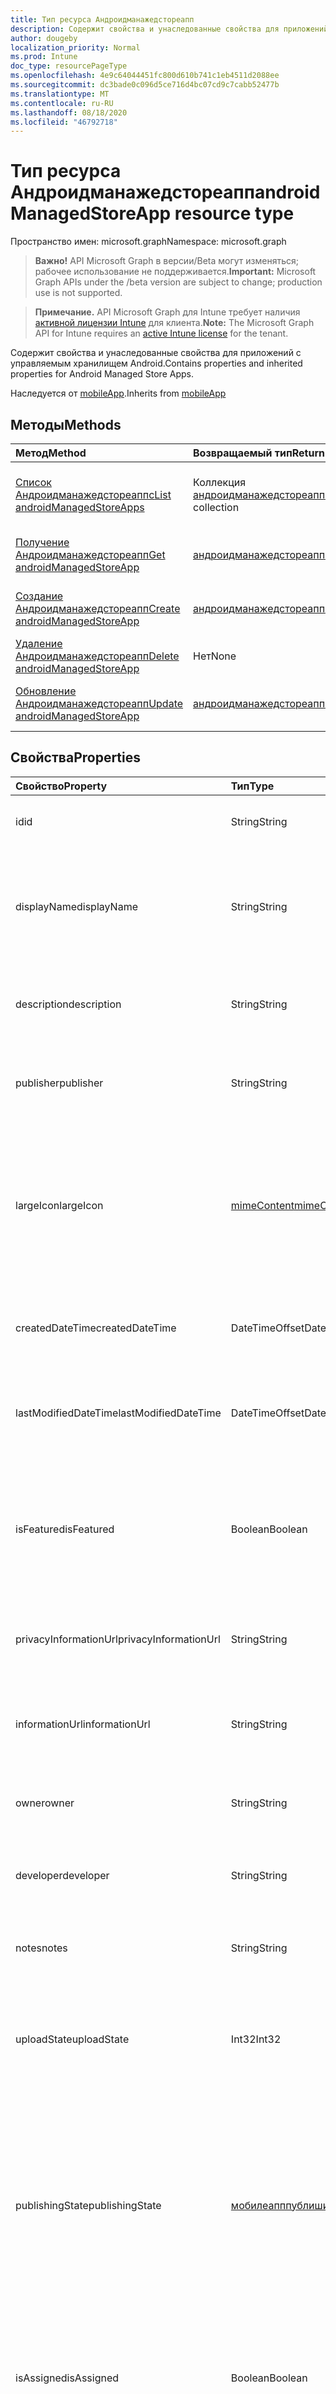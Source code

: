 ```yaml
---
title: Тип ресурса Андроидманажедстореапп
description: Содержит свойства и унаследованные свойства для приложений с управляемым хранилищем Android.
author: dougeby
localization_priority: Normal
ms.prod: Intune
doc_type: resourcePageType
ms.openlocfilehash: 4e9c64044451fc800d610b741c1eb4511d2088ee
ms.sourcegitcommit: dc3bade0c096d5ce716d4bc07cd9c7cabb52477b
ms.translationtype: MT
ms.contentlocale: ru-RU
ms.lasthandoff: 08/18/2020
ms.locfileid: "46792718"
---
```

# <a name="androidmanagedstoreapp-resource-type"></a><span data-ttu-id="0dcd0-103">Тип ресурса Андроидманажедстореапп</span><span class="sxs-lookup"><span data-stu-id="0dcd0-103">androidManagedStoreApp resource type</span></span>

<span data-ttu-id="0dcd0-104">Пространство имен: microsoft.graph</span><span class="sxs-lookup"><span data-stu-id="0dcd0-104">Namespace: microsoft.graph</span></span>

> <span data-ttu-id="0dcd0-105">**Важно!** API Microsoft Graph в версии/Beta могут изменяться; рабочее использование не поддерживается.</span><span class="sxs-lookup"><span data-stu-id="0dcd0-105">**Important:** Microsoft Graph APIs under the /beta version are subject to change; production use is not supported.</span></span>

> <span data-ttu-id="0dcd0-106">**Примечание.** API Microsoft Graph для Intune требует наличия [активной лицензии Intune](https://go.microsoft.com/fwlink/?linkid=839381) для клиента.</span><span class="sxs-lookup"><span data-stu-id="0dcd0-106">**Note:** The Microsoft Graph API for Intune requires an [active Intune license](https://go.microsoft.com/fwlink/?linkid=839381) for the tenant.</span></span>

<span data-ttu-id="0dcd0-107">Содержит свойства и унаследованные свойства для приложений с управляемым хранилищем Android.</span><span class="sxs-lookup"><span data-stu-id="0dcd0-107">Contains properties and inherited properties for Android Managed Store Apps.</span></span>


<span data-ttu-id="0dcd0-108">Наследуется от [mobileApp](../resources/intune-shared-mobileapp.md).</span><span class="sxs-lookup"><span data-stu-id="0dcd0-108">Inherits from [mobileApp](../resources/intune-shared-mobileapp.md)</span></span>

## <a name="methods"></a><span data-ttu-id="0dcd0-109">Методы</span><span class="sxs-lookup"><span data-stu-id="0dcd0-109">Methods</span></span>
|<span data-ttu-id="0dcd0-110">Метод</span><span class="sxs-lookup"><span data-stu-id="0dcd0-110">Method</span></span>|<span data-ttu-id="0dcd0-111">Возвращаемый тип</span><span class="sxs-lookup"><span data-stu-id="0dcd0-111">Return Type</span></span>|<span data-ttu-id="0dcd0-112">Описание</span><span class="sxs-lookup"><span data-stu-id="0dcd0-112">Description</span></span>|
|:---|:---|:---|
|[<span data-ttu-id="0dcd0-113">Список Андроидманажедстореаппс</span><span class="sxs-lookup"><span data-stu-id="0dcd0-113">List androidManagedStoreApps</span></span>](../api/intune-apps-androidmanagedstoreapp-list.md)|<span data-ttu-id="0dcd0-114">Коллекция [андроидманажедстореапп](../resources/intune-apps-androidmanagedstoreapp.md)</span><span class="sxs-lookup"><span data-stu-id="0dcd0-114">[androidManagedStoreApp](../resources/intune-apps-androidmanagedstoreapp.md) collection</span></span>|<span data-ttu-id="0dcd0-115">Список свойств и связей объектов [андроидманажедстореапп](../resources/intune-apps-androidmanagedstoreapp.md) .</span><span class="sxs-lookup"><span data-stu-id="0dcd0-115">List properties and relationships of the [androidManagedStoreApp](../resources/intune-apps-androidmanagedstoreapp.md) objects.</span></span>|
|[<span data-ttu-id="0dcd0-116">Получение Андроидманажедстореапп</span><span class="sxs-lookup"><span data-stu-id="0dcd0-116">Get androidManagedStoreApp</span></span>](../api/intune-apps-androidmanagedstoreapp-get.md)|[<span data-ttu-id="0dcd0-117">андроидманажедстореапп</span><span class="sxs-lookup"><span data-stu-id="0dcd0-117">androidManagedStoreApp</span></span>](../resources/intune-apps-androidmanagedstoreapp.md)|<span data-ttu-id="0dcd0-118">Чтение свойств и связей объекта [андроидманажедстореапп](../resources/intune-apps-androidmanagedstoreapp.md) .</span><span class="sxs-lookup"><span data-stu-id="0dcd0-118">Read properties and relationships of the [androidManagedStoreApp](../resources/intune-apps-androidmanagedstoreapp.md) object.</span></span>|
|[<span data-ttu-id="0dcd0-119">Создание Андроидманажедстореапп</span><span class="sxs-lookup"><span data-stu-id="0dcd0-119">Create androidManagedStoreApp</span></span>](../api/intune-apps-androidmanagedstoreapp-create.md)|[<span data-ttu-id="0dcd0-120">андроидманажедстореапп</span><span class="sxs-lookup"><span data-stu-id="0dcd0-120">androidManagedStoreApp</span></span>](../resources/intune-apps-androidmanagedstoreapp.md)|<span data-ttu-id="0dcd0-121">Создание нового объекта [андроидманажедстореапп](../resources/intune-apps-androidmanagedstoreapp.md) .</span><span class="sxs-lookup"><span data-stu-id="0dcd0-121">Create a new [androidManagedStoreApp](../resources/intune-apps-androidmanagedstoreapp.md) object.</span></span>|
|[<span data-ttu-id="0dcd0-122">Удаление Андроидманажедстореапп</span><span class="sxs-lookup"><span data-stu-id="0dcd0-122">Delete androidManagedStoreApp</span></span>](../api/intune-apps-androidmanagedstoreapp-delete.md)|<span data-ttu-id="0dcd0-123">Нет</span><span class="sxs-lookup"><span data-stu-id="0dcd0-123">None</span></span>|<span data-ttu-id="0dcd0-124">Удаляет объект [андроидманажедстореапп](../resources/intune-apps-androidmanagedstoreapp.md).</span><span class="sxs-lookup"><span data-stu-id="0dcd0-124">Deletes a [androidManagedStoreApp](../resources/intune-apps-androidmanagedstoreapp.md).</span></span>|
|[<span data-ttu-id="0dcd0-125">Обновление Андроидманажедстореапп</span><span class="sxs-lookup"><span data-stu-id="0dcd0-125">Update androidManagedStoreApp</span></span>](../api/intune-apps-androidmanagedstoreapp-update.md)|[<span data-ttu-id="0dcd0-126">андроидманажедстореапп</span><span class="sxs-lookup"><span data-stu-id="0dcd0-126">androidManagedStoreApp</span></span>](../resources/intune-apps-androidmanagedstoreapp.md)|<span data-ttu-id="0dcd0-127">Обновление свойств объекта [андроидманажедстореапп](../resources/intune-apps-androidmanagedstoreapp.md) .</span><span class="sxs-lookup"><span data-stu-id="0dcd0-127">Update the properties of a [androidManagedStoreApp](../resources/intune-apps-androidmanagedstoreapp.md) object.</span></span>|

## <a name="properties"></a><span data-ttu-id="0dcd0-128">Свойства</span><span class="sxs-lookup"><span data-stu-id="0dcd0-128">Properties</span></span>
|<span data-ttu-id="0dcd0-129">Свойство</span><span class="sxs-lookup"><span data-stu-id="0dcd0-129">Property</span></span>|<span data-ttu-id="0dcd0-130">Тип</span><span class="sxs-lookup"><span data-stu-id="0dcd0-130">Type</span></span>|<span data-ttu-id="0dcd0-131">Описание</span><span class="sxs-lookup"><span data-stu-id="0dcd0-131">Description</span></span>|
|:---|:---|:---|
|<span data-ttu-id="0dcd0-132">id</span><span class="sxs-lookup"><span data-stu-id="0dcd0-132">id</span></span>|<span data-ttu-id="0dcd0-133">String</span><span class="sxs-lookup"><span data-stu-id="0dcd0-133">String</span></span>|<span data-ttu-id="0dcd0-134">Ключ объекта.</span><span class="sxs-lookup"><span data-stu-id="0dcd0-134">Key of the entity.</span></span> <span data-ttu-id="0dcd0-135">Наследуется от [mobileApp](../resources/intune-shared-mobileapp.md).</span><span class="sxs-lookup"><span data-stu-id="0dcd0-135">Inherited from [mobileApp](../resources/intune-shared-mobileapp.md)</span></span>|
|<span data-ttu-id="0dcd0-136">displayName</span><span class="sxs-lookup"><span data-stu-id="0dcd0-136">displayName</span></span>|<span data-ttu-id="0dcd0-137">String</span><span class="sxs-lookup"><span data-stu-id="0dcd0-137">String</span></span>|<span data-ttu-id="0dcd0-138">Название приложения, которое предоставил или импортировал администратор.</span><span class="sxs-lookup"><span data-stu-id="0dcd0-138">The admin provided or imported title of the app.</span></span> <span data-ttu-id="0dcd0-139">Наследуется от [mobileApp](../resources/intune-shared-mobileapp.md).</span><span class="sxs-lookup"><span data-stu-id="0dcd0-139">Inherited from [mobileApp](../resources/intune-shared-mobileapp.md)</span></span>|
|<span data-ttu-id="0dcd0-140">description</span><span class="sxs-lookup"><span data-stu-id="0dcd0-140">description</span></span>|<span data-ttu-id="0dcd0-141">String</span><span class="sxs-lookup"><span data-stu-id="0dcd0-141">String</span></span>|<span data-ttu-id="0dcd0-142">Описание приложения.</span><span class="sxs-lookup"><span data-stu-id="0dcd0-142">The description of the app.</span></span> <span data-ttu-id="0dcd0-143">Наследуется от [mobileApp](../resources/intune-shared-mobileapp.md).</span><span class="sxs-lookup"><span data-stu-id="0dcd0-143">Inherited from [mobileApp](../resources/intune-shared-mobileapp.md)</span></span>|
|<span data-ttu-id="0dcd0-144">publisher</span><span class="sxs-lookup"><span data-stu-id="0dcd0-144">publisher</span></span>|<span data-ttu-id="0dcd0-145">String</span><span class="sxs-lookup"><span data-stu-id="0dcd0-145">String</span></span>|<span data-ttu-id="0dcd0-146">Издатель приложения.</span><span class="sxs-lookup"><span data-stu-id="0dcd0-146">The publisher of the app.</span></span> <span data-ttu-id="0dcd0-147">Наследуется от [mobileApp](../resources/intune-shared-mobileapp.md).</span><span class="sxs-lookup"><span data-stu-id="0dcd0-147">Inherited from [mobileApp](../resources/intune-shared-mobileapp.md)</span></span>|
|<span data-ttu-id="0dcd0-148">largeIcon</span><span class="sxs-lookup"><span data-stu-id="0dcd0-148">largeIcon</span></span>|[<span data-ttu-id="0dcd0-149">mimeContent</span><span class="sxs-lookup"><span data-stu-id="0dcd0-149">mimeContent</span></span>](../resources/intune-shared-mimecontent.md)|<span data-ttu-id="0dcd0-150">Представляет большой значок, который отображается в сведениях о приложении, используется для отправки значка.</span><span class="sxs-lookup"><span data-stu-id="0dcd0-150">The large icon, to be displayed in the app details and used for upload of the icon.</span></span> <span data-ttu-id="0dcd0-151">Наследуется от [mobileApp](../resources/intune-shared-mobileapp.md).</span><span class="sxs-lookup"><span data-stu-id="0dcd0-151">Inherited from [mobileApp](../resources/intune-shared-mobileapp.md)</span></span>|
|<span data-ttu-id="0dcd0-152">createdDateTime</span><span class="sxs-lookup"><span data-stu-id="0dcd0-152">createdDateTime</span></span>|<span data-ttu-id="0dcd0-153">DateTimeOffset</span><span class="sxs-lookup"><span data-stu-id="0dcd0-153">DateTimeOffset</span></span>|<span data-ttu-id="0dcd0-154">Дата и время создания приложения.</span><span class="sxs-lookup"><span data-stu-id="0dcd0-154">The date and time the app was created.</span></span> <span data-ttu-id="0dcd0-155">Наследуется от [mobileApp](../resources/intune-shared-mobileapp.md).</span><span class="sxs-lookup"><span data-stu-id="0dcd0-155">Inherited from [mobileApp](../resources/intune-shared-mobileapp.md)</span></span>|
|<span data-ttu-id="0dcd0-156">lastModifiedDateTime</span><span class="sxs-lookup"><span data-stu-id="0dcd0-156">lastModifiedDateTime</span></span>|<span data-ttu-id="0dcd0-157">DateTimeOffset</span><span class="sxs-lookup"><span data-stu-id="0dcd0-157">DateTimeOffset</span></span>|<span data-ttu-id="0dcd0-158">Дата и время последнего изменения приложения.</span><span class="sxs-lookup"><span data-stu-id="0dcd0-158">The date and time the app was last modified.</span></span> <span data-ttu-id="0dcd0-159">Наследуется от [mobileApp](../resources/intune-shared-mobileapp.md).</span><span class="sxs-lookup"><span data-stu-id="0dcd0-159">Inherited from [mobileApp](../resources/intune-shared-mobileapp.md)</span></span>|
|<span data-ttu-id="0dcd0-160">isFeatured</span><span class="sxs-lookup"><span data-stu-id="0dcd0-160">isFeatured</span></span>|<span data-ttu-id="0dcd0-161">Boolean</span><span class="sxs-lookup"><span data-stu-id="0dcd0-161">Boolean</span></span>|<span data-ttu-id="0dcd0-162">Значение, которое показывает, отмечено ли приложение как подобранное администратором. Наследуется от объекта [mobileApp](../resources/intune-shared-mobileapp.md).</span><span class="sxs-lookup"><span data-stu-id="0dcd0-162">The value indicating whether the app is marked as featured by the admin. Inherited from [mobileApp](../resources/intune-shared-mobileapp.md)</span></span>|
|<span data-ttu-id="0dcd0-163">privacyInformationUrl</span><span class="sxs-lookup"><span data-stu-id="0dcd0-163">privacyInformationUrl</span></span>|<span data-ttu-id="0dcd0-164">String</span><span class="sxs-lookup"><span data-stu-id="0dcd0-164">String</span></span>|<span data-ttu-id="0dcd0-165">URL-адрес заявления о конфиденциальности.</span><span class="sxs-lookup"><span data-stu-id="0dcd0-165">The privacy statement Url.</span></span> <span data-ttu-id="0dcd0-166">Наследуется от [mobileApp](../resources/intune-shared-mobileapp.md).</span><span class="sxs-lookup"><span data-stu-id="0dcd0-166">Inherited from [mobileApp](../resources/intune-shared-mobileapp.md)</span></span>|
|<span data-ttu-id="0dcd0-167">informationUrl</span><span class="sxs-lookup"><span data-stu-id="0dcd0-167">informationUrl</span></span>|<span data-ttu-id="0dcd0-168">String</span><span class="sxs-lookup"><span data-stu-id="0dcd0-168">String</span></span>|<span data-ttu-id="0dcd0-169">URL-адрес страницы с дополнительными сведениями.</span><span class="sxs-lookup"><span data-stu-id="0dcd0-169">The more information Url.</span></span> <span data-ttu-id="0dcd0-170">Наследуется от [mobileApp](../resources/intune-shared-mobileapp.md).</span><span class="sxs-lookup"><span data-stu-id="0dcd0-170">Inherited from [mobileApp](../resources/intune-shared-mobileapp.md)</span></span>|
|<span data-ttu-id="0dcd0-171">owner</span><span class="sxs-lookup"><span data-stu-id="0dcd0-171">owner</span></span>|<span data-ttu-id="0dcd0-172">String</span><span class="sxs-lookup"><span data-stu-id="0dcd0-172">String</span></span>|<span data-ttu-id="0dcd0-173">Владелец приложения.</span><span class="sxs-lookup"><span data-stu-id="0dcd0-173">The owner of the app.</span></span> <span data-ttu-id="0dcd0-174">Наследуется от [mobileApp](../resources/intune-shared-mobileapp.md).</span><span class="sxs-lookup"><span data-stu-id="0dcd0-174">Inherited from [mobileApp](../resources/intune-shared-mobileapp.md)</span></span>|
|<span data-ttu-id="0dcd0-175">developer</span><span class="sxs-lookup"><span data-stu-id="0dcd0-175">developer</span></span>|<span data-ttu-id="0dcd0-176">String</span><span class="sxs-lookup"><span data-stu-id="0dcd0-176">String</span></span>|<span data-ttu-id="0dcd0-177">Разработчик приложения.</span><span class="sxs-lookup"><span data-stu-id="0dcd0-177">The developer of the app.</span></span> <span data-ttu-id="0dcd0-178">Наследуется от [mobileApp](../resources/intune-shared-mobileapp.md).</span><span class="sxs-lookup"><span data-stu-id="0dcd0-178">Inherited from [mobileApp](../resources/intune-shared-mobileapp.md)</span></span>|
|<span data-ttu-id="0dcd0-179">notes</span><span class="sxs-lookup"><span data-stu-id="0dcd0-179">notes</span></span>|<span data-ttu-id="0dcd0-180">String</span><span class="sxs-lookup"><span data-stu-id="0dcd0-180">String</span></span>|<span data-ttu-id="0dcd0-181">Заметки для приложения.</span><span class="sxs-lookup"><span data-stu-id="0dcd0-181">Notes for the app.</span></span> <span data-ttu-id="0dcd0-182">Наследуется от [mobileApp](../resources/intune-shared-mobileapp.md).</span><span class="sxs-lookup"><span data-stu-id="0dcd0-182">Inherited from [mobileApp](../resources/intune-shared-mobileapp.md)</span></span>|
|<span data-ttu-id="0dcd0-183">uploadState</span><span class="sxs-lookup"><span data-stu-id="0dcd0-183">uploadState</span></span>|<span data-ttu-id="0dcd0-184">Int32</span><span class="sxs-lookup"><span data-stu-id="0dcd0-184">Int32</span></span>|<span data-ttu-id="0dcd0-185">Состояние отправки.</span><span class="sxs-lookup"><span data-stu-id="0dcd0-185">The upload state.</span></span> <span data-ttu-id="0dcd0-186">Возможные значения: 0 – `Not Ready` , 1 – `Ready` , 2 `Processing` .</span><span class="sxs-lookup"><span data-stu-id="0dcd0-186">Possible values are: 0 - `Not Ready`, 1 - `Ready`, 2 - `Processing`.</span></span> <span data-ttu-id="0dcd0-187">Наследуется от [mobileApp](../resources/intune-shared-mobileapp.md).</span><span class="sxs-lookup"><span data-stu-id="0dcd0-187">Inherited from [mobileApp](../resources/intune-shared-mobileapp.md)</span></span>|
|<span data-ttu-id="0dcd0-188">publishingState</span><span class="sxs-lookup"><span data-stu-id="0dcd0-188">publishingState</span></span>|[<span data-ttu-id="0dcd0-189">мобилеапппублишингстате</span><span class="sxs-lookup"><span data-stu-id="0dcd0-189">mobileAppPublishingState</span></span>](../resources/intune-apps-mobileapppublishingstate.md)|<span data-ttu-id="0dcd0-190">Состояние публикации для приложения.</span><span class="sxs-lookup"><span data-stu-id="0dcd0-190">The publishing state for the app.</span></span> <span data-ttu-id="0dcd0-191">Приложение невозможно назначить, если оно не опубликовано.</span><span class="sxs-lookup"><span data-stu-id="0dcd0-191">The app cannot be assigned unless the app is published.</span></span> <span data-ttu-id="0dcd0-192">Наследуется от [mobileApp](../resources/intune-shared-mobileapp.md).</span><span class="sxs-lookup"><span data-stu-id="0dcd0-192">Inherited from [mobileApp](../resources/intune-shared-mobileapp.md).</span></span> <span data-ttu-id="0dcd0-193">Возможные значения: `notPublished`, `processing`, `published`.</span><span class="sxs-lookup"><span data-stu-id="0dcd0-193">Possible values are: `notPublished`, `processing`, `published`.</span></span>|
|<span data-ttu-id="0dcd0-194">isAssigned</span><span class="sxs-lookup"><span data-stu-id="0dcd0-194">isAssigned</span></span>|<span data-ttu-id="0dcd0-195">Boolean</span><span class="sxs-lookup"><span data-stu-id="0dcd0-195">Boolean</span></span>|<span data-ttu-id="0dcd0-196">Значение, указывающее, назначено ли приложение по крайней мере одной группе.</span><span class="sxs-lookup"><span data-stu-id="0dcd0-196">The value indicating whether the app is assigned to at least one group.</span></span> <span data-ttu-id="0dcd0-197">Наследуется от [mobileApp](../resources/intune-shared-mobileapp.md).</span><span class="sxs-lookup"><span data-stu-id="0dcd0-197">Inherited from [mobileApp](../resources/intune-shared-mobileapp.md)</span></span>|
|<span data-ttu-id="0dcd0-198">roleScopeTagIds</span><span class="sxs-lookup"><span data-stu-id="0dcd0-198">roleScopeTagIds</span></span>|<span data-ttu-id="0dcd0-199">Коллекция String</span><span class="sxs-lookup"><span data-stu-id="0dcd0-199">String collection</span></span>|<span data-ttu-id="0dcd0-200">Список идентификаторов тегов области для этого мобильного приложения.</span><span class="sxs-lookup"><span data-stu-id="0dcd0-200">List of scope tag ids for this mobile app.</span></span> <span data-ttu-id="0dcd0-201">Наследуется от [mobileApp](../resources/intune-shared-mobileapp.md).</span><span class="sxs-lookup"><span data-stu-id="0dcd0-201">Inherited from [mobileApp](../resources/intune-shared-mobileapp.md)</span></span>|
|<span data-ttu-id="0dcd0-202">депендентаппкаунт</span><span class="sxs-lookup"><span data-stu-id="0dcd0-202">dependentAppCount</span></span>|<span data-ttu-id="0dcd0-203">Int32</span><span class="sxs-lookup"><span data-stu-id="0dcd0-203">Int32</span></span>|<span data-ttu-id="0dcd0-204">Общее количество зависимостей для дочернего приложения.</span><span class="sxs-lookup"><span data-stu-id="0dcd0-204">The total number of dependencies the child app has.</span></span> <span data-ttu-id="0dcd0-205">Наследуется от [mobileApp](../resources/intune-shared-mobileapp.md).</span><span class="sxs-lookup"><span data-stu-id="0dcd0-205">Inherited from [mobileApp](../resources/intune-shared-mobileapp.md)</span></span>|
|<span data-ttu-id="0dcd0-206">packageId</span><span class="sxs-lookup"><span data-stu-id="0dcd0-206">packageId</span></span>|<span data-ttu-id="0dcd0-207">String</span><span class="sxs-lookup"><span data-stu-id="0dcd0-207">String</span></span>|<span data-ttu-id="0dcd0-208">Идентификатор пакета.</span><span class="sxs-lookup"><span data-stu-id="0dcd0-208">The package identifier.</span></span>|
|<span data-ttu-id="0dcd0-209">appIdentifier</span><span class="sxs-lookup"><span data-stu-id="0dcd0-209">appIdentifier</span></span>|<span data-ttu-id="0dcd0-210">String</span><span class="sxs-lookup"><span data-stu-id="0dcd0-210">String</span></span>|<span data-ttu-id="0dcd0-211">Имя удостоверения.</span><span class="sxs-lookup"><span data-stu-id="0dcd0-211">The Identity Name.</span></span>|
|<span data-ttu-id="0dcd0-212">usedLicenseCount</span><span class="sxs-lookup"><span data-stu-id="0dcd0-212">usedLicenseCount</span></span>|<span data-ttu-id="0dcd0-213">Int32</span><span class="sxs-lookup"><span data-stu-id="0dcd0-213">Int32</span></span>|<span data-ttu-id="0dcd0-214">Количество используемых лицензий VPP.</span><span class="sxs-lookup"><span data-stu-id="0dcd0-214">The number of VPP licenses in use.</span></span>|
|<span data-ttu-id="0dcd0-215">totalLicenseCount</span><span class="sxs-lookup"><span data-stu-id="0dcd0-215">totalLicenseCount</span></span>|<span data-ttu-id="0dcd0-216">Int32</span><span class="sxs-lookup"><span data-stu-id="0dcd0-216">Int32</span></span>|<span data-ttu-id="0dcd0-217">Общее количество лицензий VPP.</span><span class="sxs-lookup"><span data-stu-id="0dcd0-217">The total number of VPP licenses.</span></span>|
|<span data-ttu-id="0dcd0-218">appStoreUrl</span><span class="sxs-lookup"><span data-stu-id="0dcd0-218">appStoreUrl</span></span>|<span data-ttu-id="0dcd0-219">String</span><span class="sxs-lookup"><span data-stu-id="0dcd0-219">String</span></span>|<span data-ttu-id="0dcd0-220">URL-адрес приложения для рабочего хранилища.</span><span class="sxs-lookup"><span data-stu-id="0dcd0-220">The Play for Work Store app URL.</span></span>|
|<span data-ttu-id="0dcd0-221">Частный</span><span class="sxs-lookup"><span data-stu-id="0dcd0-221">isPrivate</span></span>|<span data-ttu-id="0dcd0-222">Логический</span><span class="sxs-lookup"><span data-stu-id="0dcd0-222">Boolean</span></span>|<span data-ttu-id="0dcd0-223">Указывает, доступно ли приложение только для указанных пользователей предприятия.</span><span class="sxs-lookup"><span data-stu-id="0dcd0-223">Indicates whether the app is only available to a given enterprise's users.</span></span>|
|<span data-ttu-id="0dcd0-224">иссистемапп</span><span class="sxs-lookup"><span data-stu-id="0dcd0-224">isSystemApp</span></span>|<span data-ttu-id="0dcd0-225">Логический</span><span class="sxs-lookup"><span data-stu-id="0dcd0-225">Boolean</span></span>|<span data-ttu-id="0dcd0-226">Указывает, является ли приложение предустановленным системным приложением.</span><span class="sxs-lookup"><span data-stu-id="0dcd0-226">Indicates whether the app is a preinstalled system app.</span></span>|
|<span data-ttu-id="0dcd0-227">апптраккс</span><span class="sxs-lookup"><span data-stu-id="0dcd0-227">appTracks</span></span>|<span data-ttu-id="0dcd0-228">Коллекция [андроидманажедстореапптракк](../resources/intune-apps-androidmanagedstoreapptrack.md)</span><span class="sxs-lookup"><span data-stu-id="0dcd0-228">[androidManagedStoreAppTrack](../resources/intune-apps-androidmanagedstoreapptrack.md) collection</span></span>|<span data-ttu-id="0dcd0-229">Дорожки, которые видимы для этого предприятия.</span><span class="sxs-lookup"><span data-stu-id="0dcd0-229">The tracks that are visible to this enterprise.</span></span>|
|<span data-ttu-id="0dcd0-230">суппортсоемконфиг</span><span class="sxs-lookup"><span data-stu-id="0dcd0-230">supportsOemConfig</span></span>|<span data-ttu-id="0dcd0-231">Логический</span><span class="sxs-lookup"><span data-stu-id="0dcd0-231">Boolean</span></span>|<span data-ttu-id="0dcd0-232">Поддерживает ли это приложение политику Оемконфиг.</span><span class="sxs-lookup"><span data-stu-id="0dcd0-232">Whether this app supports OEMConfig policy.</span></span>|

## <a name="relationships"></a><span data-ttu-id="0dcd0-233">Связи</span><span class="sxs-lookup"><span data-stu-id="0dcd0-233">Relationships</span></span>
|<span data-ttu-id="0dcd0-234">Связь</span><span class="sxs-lookup"><span data-stu-id="0dcd0-234">Relationship</span></span>|<span data-ttu-id="0dcd0-235">Тип</span><span class="sxs-lookup"><span data-stu-id="0dcd0-235">Type</span></span>|<span data-ttu-id="0dcd0-236">Описание</span><span class="sxs-lookup"><span data-stu-id="0dcd0-236">Description</span></span>|
|:---|:---|:---|
|<span data-ttu-id="0dcd0-237">categories</span><span class="sxs-lookup"><span data-stu-id="0dcd0-237">categories</span></span>|<span data-ttu-id="0dcd0-238">Коллекция [mobileAppCategory](../resources/intune-apps-mobileappcategory.md)</span><span class="sxs-lookup"><span data-stu-id="0dcd0-238">[mobileAppCategory](../resources/intune-apps-mobileappcategory.md) collection</span></span>|<span data-ttu-id="0dcd0-239">Список категорий для этого приложения.</span><span class="sxs-lookup"><span data-stu-id="0dcd0-239">The list of categories for this app.</span></span> <span data-ttu-id="0dcd0-240">Наследуется от [mobileApp](../resources/intune-shared-mobileapp.md).</span><span class="sxs-lookup"><span data-stu-id="0dcd0-240">Inherited from [mobileApp](../resources/intune-shared-mobileapp.md)</span></span>|
|<span data-ttu-id="0dcd0-241">assignments</span><span class="sxs-lookup"><span data-stu-id="0dcd0-241">assignments</span></span>|<span data-ttu-id="0dcd0-242">Коллекция [mobileAppAssignment](../resources/intune-apps-mobileappassignment.md)</span><span class="sxs-lookup"><span data-stu-id="0dcd0-242">[mobileAppAssignment](../resources/intune-apps-mobileappassignment.md) collection</span></span>|<span data-ttu-id="0dcd0-243">Список назначений группы для этого мобильного приложения.</span><span class="sxs-lookup"><span data-stu-id="0dcd0-243">The list of group assignments for this mobile app.</span></span> <span data-ttu-id="0dcd0-244">Наследуется от [mobileApp](../resources/intune-shared-mobileapp.md).</span><span class="sxs-lookup"><span data-stu-id="0dcd0-244">Inherited from [mobileApp](../resources/intune-shared-mobileapp.md)</span></span>|
|<span data-ttu-id="0dcd0-245">installSummary</span><span class="sxs-lookup"><span data-stu-id="0dcd0-245">installSummary</span></span>|<span data-ttu-id="0dcd0-246">[mobileAppInstallSummary](../resources/intune-apps-mobileappinstallsummary.md);</span><span class="sxs-lookup"><span data-stu-id="0dcd0-246">[mobileAppInstallSummary](../resources/intune-apps-mobileappinstallsummary.md)</span></span>|<span data-ttu-id="0dcd0-247">Общие сведения по установке мобильного приложения.</span><span class="sxs-lookup"><span data-stu-id="0dcd0-247">Mobile App Install Summary.</span></span> <span data-ttu-id="0dcd0-248">Наследуется от [mobileApp](../resources/intune-shared-mobileapp.md).</span><span class="sxs-lookup"><span data-stu-id="0dcd0-248">Inherited from [mobileApp](../resources/intune-shared-mobileapp.md)</span></span>|
|<span data-ttu-id="0dcd0-249">deviceStatuses</span><span class="sxs-lookup"><span data-stu-id="0dcd0-249">deviceStatuses</span></span>|<span data-ttu-id="0dcd0-250">Коллекция [mobileAppInstallStatus](../resources/intune-apps-mobileappinstallstatus.md)</span><span class="sxs-lookup"><span data-stu-id="0dcd0-250">[mobileAppInstallStatus](../resources/intune-apps-mobileappinstallstatus.md) collection</span></span>|<span data-ttu-id="0dcd0-251">Список состояний установки для этого мобильного приложения.</span><span class="sxs-lookup"><span data-stu-id="0dcd0-251">The list of installation states for this mobile app.</span></span> <span data-ttu-id="0dcd0-252">Наследуется от [mobileApp](../resources/intune-shared-mobileapp.md).</span><span class="sxs-lookup"><span data-stu-id="0dcd0-252">Inherited from [mobileApp](../resources/intune-shared-mobileapp.md)</span></span>|
|<span data-ttu-id="0dcd0-253">userStatuses</span><span class="sxs-lookup"><span data-stu-id="0dcd0-253">userStatuses</span></span>|<span data-ttu-id="0dcd0-254">Коллекция [усераппинсталлстатус](../resources/intune-apps-userappinstallstatus.md)</span><span class="sxs-lookup"><span data-stu-id="0dcd0-254">[userAppInstallStatus](../resources/intune-apps-userappinstallstatus.md) collection</span></span>|<span data-ttu-id="0dcd0-255">Список состояний установки для этого мобильного приложения.</span><span class="sxs-lookup"><span data-stu-id="0dcd0-255">The list of installation states for this mobile app.</span></span> <span data-ttu-id="0dcd0-256">Наследуется от [mobileApp](../resources/intune-shared-mobileapp.md).</span><span class="sxs-lookup"><span data-stu-id="0dcd0-256">Inherited from [mobileApp](../resources/intune-shared-mobileapp.md)</span></span>|
|<span data-ttu-id="0dcd0-257">Таблица</span><span class="sxs-lookup"><span data-stu-id="0dcd0-257">relationships</span></span>|<span data-ttu-id="0dcd0-258">Коллекция [мобилеаппрелатионшип](../resources/intune-apps-mobileapprelationship.md)</span><span class="sxs-lookup"><span data-stu-id="0dcd0-258">[mobileAppRelationship](../resources/intune-apps-mobileapprelationship.md) collection</span></span>|<span data-ttu-id="0dcd0-259">Список отношений для этого мобильного приложения.</span><span class="sxs-lookup"><span data-stu-id="0dcd0-259">List of relationships for this mobile app.</span></span> <span data-ttu-id="0dcd0-260">Наследуется от [mobileApp](../resources/intune-shared-mobileapp.md).</span><span class="sxs-lookup"><span data-stu-id="0dcd0-260">Inherited from [mobileApp](../resources/intune-shared-mobileapp.md)</span></span>|

## <a name="json-representation"></a><span data-ttu-id="0dcd0-261">Представление JSON</span><span class="sxs-lookup"><span data-stu-id="0dcd0-261">JSON Representation</span></span>
<span data-ttu-id="0dcd0-262">Ниже представлено описание ресурса в формате JSON.</span><span class="sxs-lookup"><span data-stu-id="0dcd0-262">Here is a JSON representation of the resource.</span></span>
<!-- {
  "blockType": "resource",
  "keyProperty": "id",
  "@odata.type": "microsoft.graph.androidManagedStoreApp"
}
-->
``` json
{
  "@odata.type": "#microsoft.graph.androidManagedStoreApp",
  "id": "String (identifier)",
  "displayName": "String",
  "description": "String",
  "publisher": "String",
  "largeIcon": {
    "@odata.type": "microsoft.graph.mimeContent",
    "type": "String",
    "value": "binary"
  },
  "createdDateTime": "String (timestamp)",
  "lastModifiedDateTime": "String (timestamp)",
  "isFeatured": true,
  "privacyInformationUrl": "String",
  "informationUrl": "String",
  "owner": "String",
  "developer": "String",
  "notes": "String",
  "uploadState": 1024,
  "publishingState": "String",
  "isAssigned": true,
  "roleScopeTagIds": [
    "String"
  ],
  "dependentAppCount": 1024,
  "packageId": "String",
  "appIdentifier": "String",
  "usedLicenseCount": 1024,
  "totalLicenseCount": 1024,
  "appStoreUrl": "String",
  "isPrivate": true,
  "isSystemApp": true,
  "appTracks": [
    {
      "@odata.type": "microsoft.graph.androidManagedStoreAppTrack",
      "trackId": "String",
      "trackAlias": "String"
    }
  ],
  "supportsOemConfig": true
}
```



